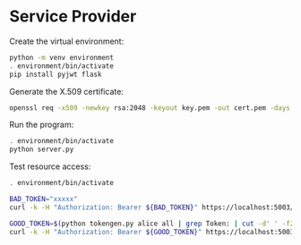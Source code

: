 # Service Provider

Create the virtual environment:

```sh
python -m venv environment
. environment/bin/activate
pip install pyjwt flask
```

Generate the X.509 certificate:

```sh
openssl req -x509 -newkey rsa:2048 -keyout key.pem -out cert.pem -days 365 -nodes
```

Run the program:

```sh
. environment/bin/activate
python server.py
```

Test resource access:

```sh
. environment/bin/activate

BAD_TOKEN="xxxxx"
curl -k -H "Authorization: Bearer ${BAD_TOKEN}" https://localhost:5003/resource

GOOD_TOKEN=$(python tokengen.py alice all | grep Token: | cut -d' ' -f2 | sed -e 's/\x1b\[[0-9]\+m//g')
curl -k -H "Authorization: Bearer ${GOOD_TOKEN}" https://localhost:5003/resource
```
